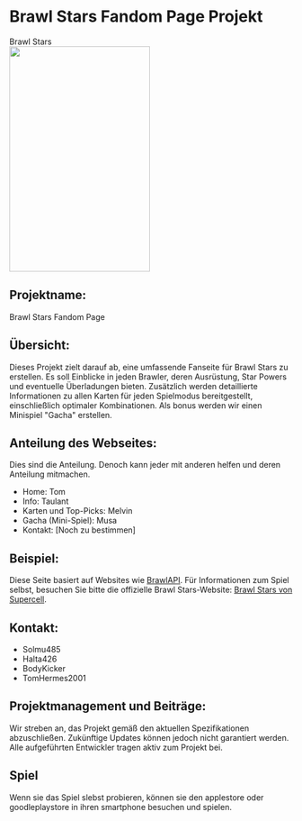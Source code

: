 # Brawl Stars Fandom Page Projekt
Brawl Stars<br>
<img src="https://m.media-amazon.com/images/M/MV5BYWRmZWQzOGYtZWEyYS00NjgwLWIwZjAtNDRkNDQzOWU1NDI3XkEyXkFqcGdeQXVyNTgyNTA4MjM@._V1_FMjpg_UX1000_.jpg" width="250" height="400">

## Projektname:
Brawl Stars Fandom Page

## Übersicht:
Dieses Projekt zielt darauf ab, eine umfassende Fanseite für Brawl Stars zu erstellen. Es soll Einblicke in jeden Brawler, deren Ausrüstung, Star Powers und eventuelle Überladungen bieten. Zusätzlich werden detaillierte Informationen zu allen Karten für jeden Spielmodus bereitgestellt, einschließlich optimaler Kombinationen. Als bonus werden wir einen Minispiel "Gacha" erstellen.

## Anteilung des Webseites:
Dies sind die Anteilung. Denoch kann jeder mit anderen helfen und deren Anteilung mitmachen.
- Home: Tom
- Info: Taulant
- Karten und Top-Picks: Melvin
- Gacha (Mini-Spiel): Musa
- Kontakt: [Noch zu bestimmen]

## Beispiel:
Diese Seite basiert auf Websites wie [BrawlAPI](https://brawlapi.com/#/). 
Für Informationen zum Spiel selbst, besuchen Sie bitte die offizielle Brawl Stars-Website: [Brawl Stars von Supercell](https://supercell.com/en/games/brawlstars/).

## Kontakt:
- Solmu485
- Halta426
- BodyKicker
- TomHermes2001

## Projektmanagement und Beiträge:
Wir streben an, das Projekt gemäß den aktuellen Spezifikationen abzuschließen. 
Zukünftige Updates können jedoch nicht garantiert werden. Alle aufgeführten Entwickler tragen aktiv zum Projekt bei.

## Spiel
Wenn sie das Spiel slebst probieren, können sie den applestore oder goodleplaystore in ihren smartphone besuchen und spielen.
